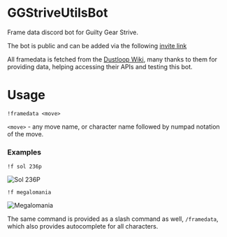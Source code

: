 # GGStriveUtilsBot
Frame data discord bot for Guilty Gear Strive.

The bot is public and can be added via the following [invite link](https://discord.com/api/oauth2/authorize?client_id=861273965666238485&permissions=2147862592&scope=bot%20applications.commands)

All framedata is fetched from the [Dustloop Wiki](https://www.dustloop.com/wiki/index.php?title=Main_Page), many thanks to them for providing data, helping accessing their APIs and testing this bot.

# Usage

`!framedata <move>`

`<move>` - any move name, or character name followed by numpad notation of the move.
### Examples
`!f sol 236p`

![Sol 236P](https://i.imgur.com/w58JuQk.png)

`!f megalomania`

![Megalomania](https://i.imgur.com/tP4tDrk.png)

The same command is provided as a slash command as well, `/framedata`, which also provides autocomplete for all characters.
